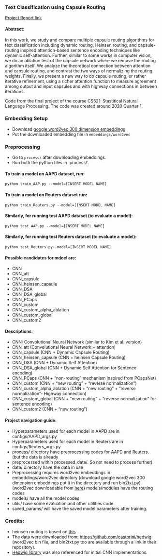 ### Text Classification using Capsule Routing

[Project Report link](https://github.com/JRC1995/CapsuleRoutingEncoders/blob/main/CS_521_Project_report.pdf)

#### Abstract:
In this work, we study and compare multiple capsule routing algorithms for text classification including dynamic routing, Heinsen routing, and capsule-routing inspired attention-based sentence encoding techniques like dynamic self-attention. Further, similar to some works in computer vision, we do an ablation test of the capsule network where we remove the routing algorithm itself. We analyze the theoretical connection between attention and capsule routing, and contrast the two ways of normalizing the routing weights. Finally, we present a new way to do capsule routing, or rather iterative refinement, using a richer attention function to measure agreement among output and input capsules and with highway connections in between iterations.

Code from the final project of the course CS521: Stastitical Natural Language Processing. The code was created around 2020 Quarter 1. 

### Embedding Setup
* Download [google word2vec 300 dimension embeddings](https://drive.google.com/drive/folders/15fRWD3bWSb_2VRm0Hy1OcMQ_UKqsJyex?usp=sharing)
* Put the downloaded embedding file in `embeddings/word2vec`

### Preprocessing
* Go to `process/` after downloading embeddings.
* Run both the python files in `process/'.

#### To train a model on AAPD dataset, run:
`python train_AAP.py --model=[INSERT MODEL NAME]`

#### To train a model on Reuters dataset run:
`python train_Reuters.py --model=[INSERT MODEL NAME]`

#### Similarly, for running test AAPD dataset (to evaluate a model):
`python test_AAP.py --model=[INSERT MODEL NAME]`

#### Similarly, for running test Reuters dataset (to evaluate a model):
`python test_Reuters.py--model=[INSERT MODEL NAME]`

#### Possible candidates for mdoel are:
* CNN
* CNN_att
* CNN_capsule
* CNN_heinsen_capsule
* CNN_DSA
* CNN_DSA_global
* CNN_PCaps
* CNN_custom
* CNN_custom_alpha_ablation
* CNN_custom_global
* CNN_custom2

#### Descriptions:
* CNN: Convolutional Neural Network (similar to Kim et al. version)
* CNN_att (Convolutional Neural Network + attention)
* CNN_capsule (CNN + Dynamic Capsule Routing)
* CNN_heinsen_capsule (CNN + heinsen Capsule Routing)
* CNN_DSA (CNN + Dynamic Self Attention)
* CNN_DSA_global (CNN + Dynamic Self Attention for Sentence encoding)
* CNN_PCaps (CNN + “non-routing” mechanism inspired from PCapsNet)
* CNN_custom (CNN + “new routing” + “reverse normalization”)
* CNN_custom_alpha_ablation (CNN + “new routing” + “reverse normalization”- Highway connection)
* CNN_custom_global (CNN + “new routing” + “reverse normalization” for sentence encoding)
* CNN_custom2 (CNN + “new routing”)

#### Project navigation guide:
* Hyperparameters used for each model in AAPD are in configs/AAPD_args.py
* Hyperparameters used for each model in Reuters are in configs/Reuters_args.py
* process/ directory have preprocessing codes for AAPD and Reuters. (but the data is already
* preprocessed within processed_data/. So not need to process further).
* data/ directory have the data in use
* Preprocessing requires word2vec embeddings in embeddings/word2vec directory (download google word2vec 300 dimension embeddings put it in the directory and run bin2txt.py) (word2vec downloadable from [here](https://drive.google.com/drive/folders/15fRWD3bWSb_2VRm0Hy1OcMQ_UKqsJyex?usp=sharing))
models/modules have the routing codes
* models/ have all the model codes
* utils/ have some evaluation and other utilities code.
* saved_params/ will have the saved model parameters after training.

### Credits:
* heinsen routing is based on [this](https://github.com/glassroom/heinsen_routing/blob/master/heinsen_routing.py)
* The data were downloaded from: https://github.com/castorini/hedwig (word2vec bin file, and bin2txt.py too are available through a link in their repository).
* [Hedwig library](https://github.com/castorini/hedwig) was also referenced for initial CNN implementations.
